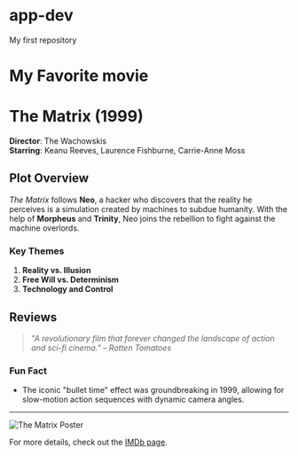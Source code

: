 # app-dev
My first repository

# My Favorite movie

# The Matrix (1999)

**Director**: The Wachowskis  
**Starring**: Keanu Reeves, Laurence Fishburne, Carrie-Anne Moss

## Plot Overview
*The Matrix* follows **Neo**, a hacker who discovers that the reality he perceives is a simulation created by machines to subdue humanity. With the help of **Morpheus** and **Trinity**, Neo joins the rebellion to fight against the machine overlords.

### Key Themes
1. **Reality vs. Illusion**
2. **Free Will vs. Determinism**
3. **Technology and Control**

## Reviews
> *"A revolutionary film that forever changed the landscape of action and sci-fi cinema."* – *Rotten Tomatoes*

### Fun Fact
- The iconic "bullet time" effect was groundbreaking in 1999, allowing for slow-motion action sequences with dynamic camera angles.

---

![The Matrix Poster](https://upload.wikimedia.org/wikipedia/en/c/c1/The_Matrix_Poster.jpg)

For more details, check out the [IMDb page](https://www.imdb.com/title/tt0133093/).
